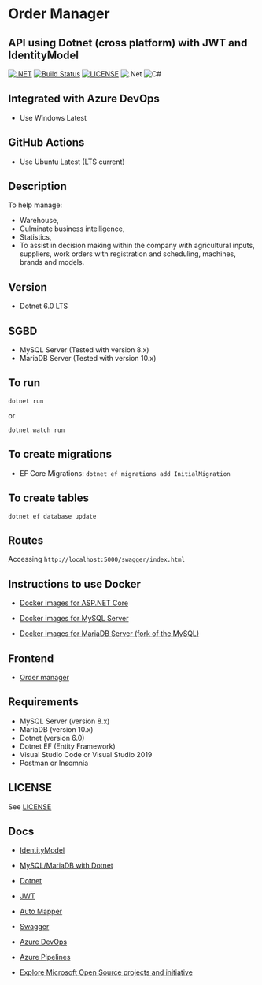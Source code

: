 # Order Manager

## API using Dotnet (cross platform) with JWT and IdentityModel

[![.NET](https://github.com/leandrocunha526/ordermanager-dotnet/actions/workflows/dotnet.yml/badge.svg)](https://github.com/leandrocunha526/ordermanager-dotnet/actions/workflows/dotnet.yml)
[![Build Status](https://dev.azure.com/leandrocunha520/ordermanager-dotnet/_apis/build/status/leandrocunha526.ordermanager-dotnet?branchName=main)](https://dev.azure.com/leandrocunha520/ordermanager-dotnet/_build/latest?definitionId=10&branchName=main)
[![LICENSE](https://img.shields.io/github/license/vitorserrano/task-manager?color=7159C1)](LICENSE.md)
![.Net](https://img.shields.io/badge/.NET-5C2D91?style=for-the-badge&logo=.net&logoColor=white)
![C#](https://img.shields.io/badge/c%23-%23239120.svg?style=for-the-badge&logo=c-sharp&logoColor=white)

## Integrated with Azure DevOps

- Use Windows Latest

## GitHub Actions

- Use Ubuntu Latest (LTS current)

## Description

To help manage:

- Warehouse,
- Culminate business intelligence,
- Statistics,
- To assist in decision making within the company with agricultural inputs, suppliers, work orders with registration and scheduling, machines, brands and models.

## Version

- Dotnet 6.0 LTS

## SGBD

- MySQL Server (Tested with version 8.x)
- MariaDB Server (Tested with version 10.x)

## To run

`dotnet run`

or

`dotnet watch run`

## To create migrations

- EF Core Migrations: `dotnet ef migrations add InitialMigration`

## To create tables

`dotnet ef database update`

## Routes

Accessing `http://localhost:5000/swagger/index.html`

## Instructions to use Docker

- [Docker images for ASP.NET Core](https://docs.microsoft.com/en-us/aspnet/core/host-and-deploy/docker/building-net-docker-images?view=aspnetcore-6.0)

- [Docker images for MySQL Server](https://hub.docker.com/_/mysql)

- [Docker images for MariaDB Server (fork of the MySQL)](https://hub.docker.com/_/mariadb)

## Frontend

- [Order manager](https://github.com/leandrocunha526/ordermanager)

## Requirements

- MySQL Server (version 8.x)
- MariaDB (version 10.x)
- Dotnet (version 6.0)
- Dotnet EF (Entity Framework)
- Visual Studio Code or Visual Studio 2019
- Postman or Insomnia

## LICENSE

See [LICENSE](LICENSE.md)

## Docs

- [IdentityModel](https://identitymodel.readthedocs.io/en/latest/)
- [MySQL/MariaDB with Dotnet](https://github.com/PomeloFoundation/Pomelo.EntityFrameworkCore.MySql)
- [Dotnet](https://docs.microsoft.com/en-us/dotnet/)
- [JWT](https://jwt.io/)
- [Auto Mapper](https://docs.automapper.org/en/stable/Getting-started.html)
- [Swagger](https://swagger.io/)
- [Azure DevOps](https://azure.microsoft.com/pt-br/services/devops/#overview)
- [Azure Pipelines](https://docs.microsoft.com/pt-br/azure/devops/pipelines/ecosystems/dotnet-core?view=azure-devops&tabs=dotnetfive)

- [Explore Microsoft Open Source projects and initiative](https://opensource.microsoft.com/)
